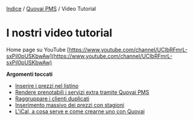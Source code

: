 

[Indice](index.md) / [Quovai PMS](quovai-pms-it.md) / Video Tutorial 

# I nostri video tutorial
  
Home page su YouTube
[https://www.youtube.com/channel/UCIbRFmrL-sxPil0pUSKbwAw](https://www.youtube.com/channel/UCIbRFmrL-sxPil0pUSKbwAw)
  
  **Argomenti toccati**
  
 - [Inserire i prezzi nel listino](https://www.youtube.com/watch?v=NmDCiSjCJ_8)
 - [Rendere prenotabili i servizi extra tramite Quovai PMS](https://www.youtube.com/watch?v=WoaVH7Ps69o) 
 - [Raggruppare i clienti duplicati](https://www.youtube.com/watch?v=V29i4BYZBK8)
 - [Inserimento massivo dei prezzi con stagioni](https://www.youtube.com/channel/UCIbRFmrL-sxPil0pUSKbwAw/featured)
 - [L'iCal, a cosa serve e come crearne uno con Quovai](https://www.youtube.com/watch?v=NxLciNKSyNE)